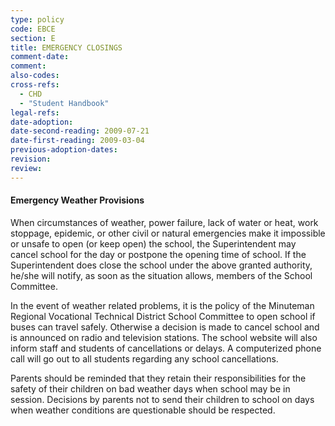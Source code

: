 ```yaml
---
type: policy
code: EBCE
section: E
title: EMERGENCY CLOSINGS
comment-date:
comment:
also-codes:
cross-refs:
  - CHD
  - "Student Handbook"
legal-refs:
date-adoption: 
date-second-reading: 2009-07-21
date-first-reading: 2009-03-04
previous-adoption-dates: 
revision: 
review: 
---
```


#### Emergency Weather Provisions

When circumstances of weather, power failure, lack of water or heat, work stoppage, epidemic, or other civil or natural emergencies make it impossible or unsafe to open (or keep open) the school, the Superintendent may cancel school for the day or postpone the opening time of school. If the Superintendent does close the school under the above granted authority, he/she will notify, as soon as the situation allows, members of the School Committee.   

In the event of weather related problems, it is the policy of the Minuteman Regional Vocational Technical District School Committee to open school if buses can travel safely.  Otherwise a decision is made to cancel school and is announced on radio and television stations.  The school website will also inform staff and students of cancellations or delays.  A computerized phone call will go out to all students regarding any school cancellations.  

Parents should be reminded that they retain their responsibilities for the safety of their children on bad weather days when school may be in session.  Decisions by parents not to send their children to school on days when weather conditions are questionable should be respected.



